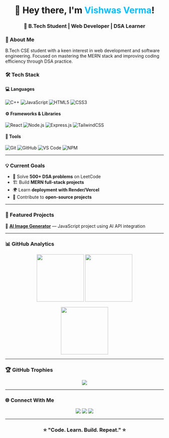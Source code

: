 <!-- PROFILE HEADER -->
<h1 align="center">👋 Hey there, I'm <span style="color:#00BFFF;">Vishwas Verma</span>!</h1>
<h3 align="center">🚀 B.Tech Student | Web Developer | DSA Learner</h3>

### 🌟 About Me  

B.Tech CSE student with a keen interest in web development and software engineering. Focused on mastering the MERN stack and improving coding efficiency through DSA practice.

### 🛠️ Tech Stack  

#### 💻 **Languages**
![C++](https://img.shields.io/badge/C++-00599C?style=for-the-badge&logo=cplusplus&logoColor=white)
![JavaScript](https://img.shields.io/badge/JavaScript-F7E017?style=for-the-badge&logo=javascript&logoColor=black)
![HTML5](https://img.shields.io/badge/HTML5-E34F26?style=for-the-badge&logo=html5&logoColor=white)
![CSS3](https://img.shields.io/badge/CSS3-1572B6?style=for-the-badge&logo=css3&logoColor=white)

#### ⚙️ **Frameworks & Libraries**
![React](https://img.shields.io/badge/React-61DAFB?style=for-the-badge&logo=react&logoColor=black)
![Node.js](https://img.shields.io/badge/Node.js-43853D?style=for-the-badge&logo=node.js&logoColor=white)
![Express.js](https://img.shields.io/badge/Express.js-000000?style=for-the-badge&logo=express&logoColor=white)
![TailwindCSS](https://img.shields.io/badge/Tailwind_CSS-38BDF8?style=for-the-badge&logo=tailwind-css&logoColor=white)

#### 🧰 **Tools**
![Git](https://img.shields.io/badge/Git-F05033?style=for-the-badge&logo=git&logoColor=white)
![GitHub](https://img.shields.io/badge/GitHub-181717?style=for-the-badge&logo=github)
![VS Code](https://img.shields.io/badge/VS_Code-0078D4?style=for-the-badge&logo=visualstudiocode&logoColor=white)
![NPM](https://img.shields.io/badge/NPM-CB3837?style=for-the-badge&logo=npm&logoColor=white)

---

### 💡 Current Goals  

- 🚀 Solve **500+ DSA problems** on LeetCode  
- 🏗️ Build **MERN full-stack projects** 
- 🌍 Learn **deployment with Render/Vercel**  
- 🤝 Contribute to **open-source projects**

---

### 🌈 Featured Projects  
 
🔹 [**AI Image Generator**](https://github.com/vishwas-verma/AI-Image-Generator) — JavaScript project using AI API integration  

---

### 📊 GitHub Analytics  

<p align="center">
  <img src="https://github-readme-stats.vercel.app/api?username=vishwas-1801&show_icons=true&theme=radical" height="150"/>
  <img src="https://github-readme-streak-stats.herokuapp.com/?user=vishwas-1801&theme=radical" height="150"/>
</p>

<p align="center">
  <img src="https://github-readme-stats.vercel.app/api/top-langs/?username=vishwas-1801&layout=compact&theme=radical" height="150"/>
</p>

---

### 🏆 GitHub Trophies  

<p align="center">
  <img src="https://github-profile-trophy.vercel.app/?username=vishwas-1801&theme=dracula&no-frame=true&row=1&column=6" />
</p>

---

### 🌐 Connect With Me  

<p align="center">
  <a href="mailto:vishwasoni1801@gmaile.com"><img src="https://img.shields.io/badge/Gmail-D14836?style=for-the-badge&logo=gmail&logoColor=white"></a>
  <a href="https://www.linkedin.com/in/vishwas1801"><img src="https://img.shields.io/badge/LinkedIn-0077B5?style=for-the-badge&logo=linkedin&logoColor=white"></a>
  <a href="https://github.com/vishwas-1801"><img src="https://img.shields.io/badge/GitHub-181717?style=for-the-badge&logo=github&logoColor=white"></a>
</p>

---

<h3 align="center">⭐ "Code. Learn. Build. Repeat." ⭐</h3>
